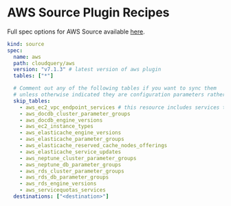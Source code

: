 # AWS Source Plugin Recipes

Full spec options for AWS Source available [here](https://github.com/cloudquery/cloudquery/blob/main/plugins/source/aws/docs/configuration.md).

```yaml copy
kind: source
spec:
  name: aws
  path: cloudquery/aws
  version: "v7.1.3" # latest version of aws plugin
  tables: ["*"]

  # Comment out any of the following tables if you want to sync them
  # unless otherwise indicated they are configuration parameters rather than configured resources
  skip_tables:
    - aws_ec2_vpc_endpoint_services # this resource includes services that are available from AWS as well as other AWS Accounts
    - aws_docdb_cluster_parameter_groups
    - aws_docdb_engine_versions
    - aws_ec2_instance_types
    - aws_elasticache_engine_versions
    - aws_elasticache_parameter_groups
    - aws_elasticache_reserved_cache_nodes_offerings
    - aws_elasticache_service_updates
    - aws_neptune_cluster_parameter_groups
    - aws_neptune_db_parameter_groups
    - aws_rds_cluster_parameter_groups
    - aws_rds_db_parameter_groups
    - aws_rds_engine_versions
    - aws_servicequotas_services
  destinations: ["<destination>"]
```
